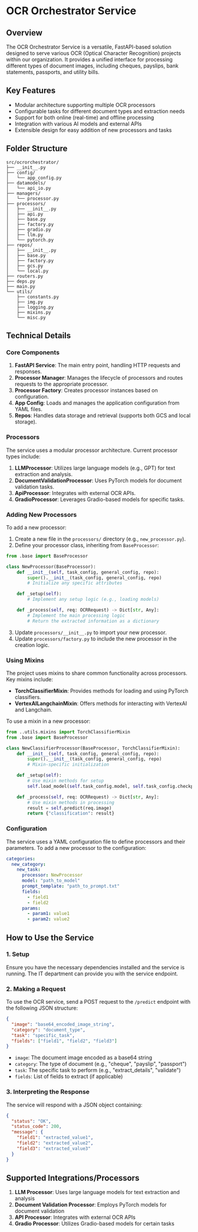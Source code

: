 # OCR Orchestrator Service

## Overview

The OCR Orchestrator Service is a versatile, FastAPI-based solution designed to serve various OCR (Optical Character Recognition) projects within our organization. It provides a unified interface for processing different types of document images, including cheques, payslips, bank statements, passports, and utility bills.

## Key Features

- Modular architecture supporting multiple OCR processors
- Configurable tasks for different document types and extraction needs
- Support for both online (real-time) and offline processing
- Integration with various AI models and external APIs
- Extensible design for easy addition of new processors and tasks

## Folder Structure

```
src/ocrorchestrator/
├── __init__.py
├── config/
│   └── app_config.py
├── datamodels/
│   └── api_io.py
├── managers/
│   └── processor.py
├── processors/
│   ├── __init__.py
│   ├── api.py
│   ├── base.py
│   ├── factory.py
│   ├── gradio.py
│   ├── llm.py
│   └── pytorch.py
├── repos/
│   ├── __init__.py
│   ├── base.py
│   ├── factory.py
│   ├── gcs.py
│   └── local.py
├── routers.py
├── deps.py
├── main.py
└── utils/
    ├── constants.py
    ├── img.py
    ├── logging.py
    ├── mixins.py
    └── misc.py
```

## Technical Details

### Core Components

1. **FastAPI Service**: The main entry point, handling HTTP requests and responses.
2. **Processor Manager**: Manages the lifecycle of processors and routes requests to the appropriate processor.
3. **Processor Factory**: Creates processor instances based on configuration.
4. **App Config**: Loads and manages the application configuration from YAML files.
5. **Repos**: Handles data storage and retrieval (supports both GCS and local storage).

### Processors

The service uses a modular processor architecture. Current processor types include:

1. **LLMProcessor**: Utilizes large language models (e.g., GPT) for text extraction and analysis.
2. **DocumentValidationProcessor**: Uses PyTorch models for document validation tasks.
3. **ApiProcessor**: Integrates with external OCR APIs.
4. **GradioProcessor**: Leverages Gradio-based models for specific tasks.

### Adding New Processors

To add a new processor:

1. Create a new file in the `processors/` directory (e.g., `new_processor.py`).
2. Define your processor class, inheriting from `BaseProcessor`:

```python
from .base import BaseProcessor

class NewProcessor(BaseProcessor):
    def __init__(self, task_config, general_config, repo):
        super().__init__(task_config, general_config, repo)
        # Initialize any specific attributes

    def _setup(self):
        # Implement any setup logic (e.g., loading models)

    def _process(self, req: OCRRequest) -> Dict[str, Any]:
        # Implement the main processing logic
        # Return the extracted information as a dictionary
```

3. Update `processors/__init__.py` to import your new processor.
4. Update `processors/factory.py` to include the new processor in the creation logic.

### Using Mixins

The project uses mixins to share common functionality across processors. Key mixins include:

- **TorchClassifierMixin**: Provides methods for loading and using PyTorch classifiers.
- **VertexAILangchainMixin**: Offers methods for interacting with VertexAI and Langchain.

To use a mixin in a new processor:

```python
from ..utils.mixins import TorchClassifierMixin
from .base import BaseProcessor

class NewClassifierProcessor(BaseProcessor, TorchClassifierMixin):
    def __init__(self, task_config, general_config, repo):
        super().__init__(task_config, general_config, repo)
        # Mixin-specific initialization

    def _setup(self):
        # Use mixin methods for setup
        self.load_model(self.task_config.model, self.task_config.checkpoint)

    def _process(self, req: OCRRequest) -> Dict[str, Any]:
        # Use mixin methods in processing
        result = self.predict(req.image)
        return {"classification": result}
```

### Configuration

The service uses a YAML configuration file to define processors and their parameters. To add a new processor to the configuration:

```yaml
categories:
  new_category:
    new_task:
      processor: NewProcessor
      model: "path_to_model"
      prompt_template: "path_to_prompt.txt"
      fields:
        - field1
        - field2
      params:
        - param1: value1
        - param2: value2
```

## How to Use the Service

### 1. Setup

Ensure you have the necessary dependencies installed and the service is running. The IT department can provide you with the service endpoint.

### 2. Making a Request

To use the OCR service, send a POST request to the `/predict` endpoint with the following JSON structure:

```json
{
  "image": "base64_encoded_image_string",
  "category": "document_type",
  "task": "specific_task",
  "fields": ["field1", "field2", "field3"]
}
```

- `image`: The document image encoded as a base64 string
- `category`: The type of document (e.g., "cheque", "payslip", "passport")
- `task`: The specific task to perform (e.g., "extract_details", "validate")
- `fields`: List of fields to extract (if applicable)

### 3. Interpreting the Response

The service will respond with a JSON object containing:

```json
{
  "status": "OK",
  "status_code": 200,
  "message": {
    "field1": "extracted_value1",
    "field2": "extracted_value2",
    "field3": "extracted_value3"
  }
}
```

## Supported Integrations/Processors

1. **LLM Processor**: Uses large language models for text extraction and analysis
2. **Document Validation Processor**: Employs PyTorch models for document validation
3. **API Processor**: Integrates with external OCR APIs
4. **Gradio Processor**: Utilizes Gradio-based models for certain tasks
